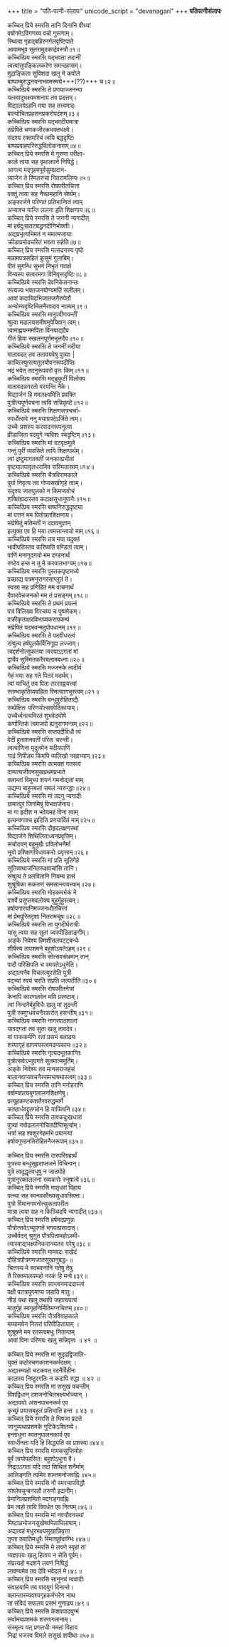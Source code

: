 +++
title = "पति-पत्नी-संलापः"
unicode_script = "devanagari"
+++
**पतिपत्नीसंलापः**  

कच्चित् प्रिये स्मरसि तानि दिनानि वीथ्यां  
वर्षागमेऽविगणय्य वचो गुरूणाम्।  
स्थित्वा गृहाद्बहिरनर्गलवृष्टिपाते   
आवामभूव सुतरामुदकार्द्रवस्त्रौ॥१॥  
कच्चित्प्रिय स्मरसि यद्भवता तदानीं   
त्वत्पांसुपङ्किलकरेण समन्दहासम्।  
मुद्राङ्किता सुविशदा खलु मे कपोले   
बाष्पाम्बुरुद्धनयनाभवमस्मये+++(??)+++ च॥२॥  
कच्चित्प्रिये स्मरसि ते प्रणयाज्जनन्या   
यत्स्वादुभक्ष्यमशनाय तव प्रदत्तम्।  
विद्यालयेऽहनि मया सह तत्त्वमादः   
बाल्योचितप्रहसनप्रकरोपदंशम्॥३॥  
कच्चित्प्रिय स्मरसि यद्भवदीयमात्रा   
संप्रेषिते चणकजीरकभक्तभक्ष्ये।  
संदश्य रक्तमरिचं त्वयि बद्धदृष्टिः   
बाष्पप्रवाहपरिरुद्धविलोकनासम्॥४॥  
कच्चित् प्रिये स्मरसि मे गुरुणा परीक्षा-  
काले त्वया सह वृथालपने निषिद्धे।  
आगत्य मद्गृहमपूर्वसुमप्रदान-  
व्याजेन ते स्मितरुचा नितरामलिम्पः॥५॥  
कच्चित् प्रिय स्मरसि रोषपरीतचित्ता  
वक्तुं त्वया सह नैच्छमहानि सेर्ष्यम्।  
अङ्कार्जने परिणतं प्रतिभान्वितं त्वाम्  
अन्याश्च यान्ति ललना इति शिक्षणाय॥६॥  
कच्चित् प्रिये स्मरसि ते जननी न्यगादीत्   
मां हर्षदुःखतटबद्धनदीनिभोक्तीः।  
अद्यप्रभृत्यभिमतं न ममात्मजायाः  
क्रीडाप्रमोदचरितं भवता सहेति॥७॥  
कच्चित् प्रिय स्मरसि मत्सदनस्य पृष्ठे  
मन्नामपत्रसहितं कुसुमं गुलाबिम्।  
पीतं सुगन्धि सुभगं निभृतं गवाक्षे   
विन्यस्य सत्वरमगा विनिवृत्तदृष्टिः॥८॥  
कच्चित्प्रिये स्मरसि देवनिकेतनान्तः  
संत्यज्य भक्तजनयोग्यमतिं सलीलम्।  
आवां कदाचिदभिजातजनैरुपेतौ  
अन्योन्यदृष्टिमिलनैरवदाव नाल्पम्॥९॥  
कच्चित्प्रिय स्मरसि मामुपवीणयन्तीं   
श्रुत्वा मदालयसमीपमुपेयिवान् त्वम्।  
त्वामाह्वयन्ममपिता विनयाद्यदैव  
गीतं ह्रिया स्खलनपूर्णमभूत्तदैव॥१०॥  
कच्चित्प्रिये स्मरसि ते जननीं मदीया  
मातावदत् तव ततावयवेषु पुत्र्याः |  
काचित्स्फुरत्यतुलयौवनरूपदीप्तिः  
भद्रं भवेत् तदनुरूपवरो वृतः किम्॥११॥  
कच्चित्प्रिय स्मरसि मद्भ्रुकुटीं विलोक्य  
मातावदन्नगरतो वरयन्ति नैके।  
विद्यार्जनं हि ममलक्ष्यमिति प्रवक्ति  
पुत्रीत्यपूर्णवचना त्वयि सन्निकृष्टे॥१२॥  
कच्चित्प्रिये स्मरसि शिक्षणसत्रचर्चा-  
स्पर्धोत्सवे ननु मयाग्रपदेऽर्जिते त्वम्।  
उच्चैः प्रशस्य करवादनरूपनुत्या  
व्रीडाजिता पदयुगे न्यविशः स्वदृष्टिम्॥१३॥  
कच्चित्प्रिय स्मरसि मां वटवृक्षमूले  
गन्तुं पुरीं व्यवसिते त्वयि शिक्षणार्थम्।  
त्वां द्रष्टुमागतवतीं जनकात्प्रभीतां  
वृष्ट्यातपावृतधरामिव सस्मितास्राम्॥१४॥  
कच्चित्प्रिये स्मरसि चैत्रविरामकाले  
पुर्या निवृत्य तव गोप्यसखीगृहे त्वाम्।  
संदृश्य जातपुलको न किमप्यवोचं  
शक्तिंह्यदास्तव कटाक्षसुधानुपानैः॥१५॥  
कच्चित्प्रिय स्मरसि बाष्पनिरुद्धदृष्ट्या  
मां पत्तनं मम पितोन्नतशिक्षणाय।  
संप्रेषितुं मतिमतीं न ददावनुज्ञाम्  
इत्युक्त एव हि मया त्वमसान्त्वयो माम्॥१६॥  
कच्चित्प्रिये स्मरसि तत्र मया यदुक्तं  
भावीपतिस्तव करिष्यति पण्डितां त्वाम्।  
पाणिं मनागुदनयो मम दण्डनार्थं  
रुष्टेव हन्त न तु मे करपातभाग्यम्॥१७॥  
कच्चित्प्रिय स्मरसि पुस्तकपृष्टमध्ये  
प्रच्छाद्य पत्रमनुरागरसाप्लुतं ते।  
स्वस्रा सह प्रणिहितं मम वाचनार्थं  
दैवादवेन्नजनको मम तं प्रसङ्गम्॥१८॥  
कच्चित्प्रिये स्मरसि ते प्रथमं प्रयत्नं  
पत्रं विलिख्य विरचय्य च पुष्पमेकम्।  
वक्रीकृताक्षरविभाव्यकराग्रकम्पं  
संप्रेषितं यदभवन्मदुपोपधानम्॥१९॥  
कच्चित्प्रिय स्मरसि ते पदवीधरत्वं  
संश्रुत्य हर्षपुलकैर्विनिगूह्य लज्जाम्।  
त्वद्दर्शनोत्सुकतया त्वरयाऽऽगतां मां  
द्वार्येव सुस्मितकरैरबलामबध्नाः॥२०॥  
कच्चित्प्रिये स्मरसि मज्जनके त्वदीयं  
गेहं मया सह गते पितरं मदर्थम्।  
त्वां याचितुं तव पिता तरसाह्वयत्त्वां   
स्तम्भाकृतिव्यवहिता स्मितवागभूस्त्वम्॥२१॥  
कच्चित्प्रिय स्मरसि बन्धुपुरोहिताद्यैः  
सम्प्रेक्षितः परिणयोत्सववेदिकायाम्।  
उच्चैर्ध्वनत्यविरतं शुभवेदघोषे  
कर्णान्तिकं त्वमजपो ह्यनुरागमन्त्रम्॥२२॥  
कच्चित्प्रिये स्मरसि सप्तपदीविधौ त्वं  
वेदीं हुताशनवतीं परितः चरन्ती।  
त्वत्पाणिना मृदुतमेन मदीयपाणिं  
गाढं निपीड्य किमपि व्यलिखो नखाभ्याम्॥२३॥  
कच्चित्प्रिय स्मरसि कामवशं गतस्त्वं  
दाम्पत्यजीवनसुखप्रथमप्रभाते  
क्लान्तां विमुच्य शयनं गमनोद्यतां माम्  
उद्यम्य बाहुमबलां सबलं न्यरुन्द्धाः॥२४॥  
कच्चित्प्रिये स्मरसि मां तदनु न्यगादीः  
ग्रामात्पुरं जिगमिषुं विभवार्जनाय।  
मा गा हृदीश न भवेयमहं विना त्वाम्  
इत्यन्वगाश्च झटिति प्रणयार्दितं माम्॥२५॥  
कच्चित्प्रिय स्मरसि दौहृदलक्षणस्थां  
विद्यार्जने शिथिलिताध्यनप्रवृत्तिम्।  
संचोदयन् बहुमुखैः प्रविलोभनैर्मां  
भूयो प्रशिक्षणविधावकरोः प्रवृत्ताम्॥२६॥  
कच्चित्प्रिये स्मरसि मां प्रति सूतिगेहे  
सूतिव्यथाजनितरूक्षवचांसि तानि।  
संश्रुत्य ते प्रलपितानि नियम्य हासं   
शुश्रूषिका सकरुणं समसान्त्वयत्त्वाम्॥२७॥  
कच्चित्प्रिय स्मरसि मोहकमर्भकं मे  
पार्श्वे प्रसुप्तमवलोक्य मुहुर्मुहुस्त्वम्।  
हर्षापगारयनिमज्जनधौतचित्तां   
मां प्रेमपूरितदृशा नितरामचूषः॥२८॥  
कच्चित्प्रिये स्मरसि ता युगदीर्घरात्रीः   
यासु त्वया सह सुतां ज्वरपीडिताङ्गीम्।  
अङ्के निवेश्य हिमशीतलपट्ट्बन्धैः   
शीर्षस्य तापशमने बहुशोऽयते‍ऽहम्॥२९॥  
कच्चित्प्रिय स्मरसि सोत्सवसंभ्रमान् तान्  
पादौ परिक्षिपति च स्मयतेऽधुनेति।  
अद्यात्मनैव विचलत्युरसेति पुत्री  
पद्भ्यां स्वयं चरति संप्रति जल्पतीति॥३०॥  
कच्चित्प्रिये स्मरसि रोषपरीतनेत्रां  
केनापि कारणलवेन मयि प्ररुष्टाम्।  
त्वां निन्दनैर्बहुविधैः खलु मां तुदन्तीं  
पुत्री स्वमुग्धवचनैरकरोत् हसन्तीम्॥३१॥  
कच्चित्प्रिय स्मरसि नागरपाठशालां  
यावद्गता तव सुता खलु तावदेव।  
मां पाककर्मणि रतां प्रसभं बलाढ्यः  
शय्यागृहं ह्यगमयस्त्वमदम्यकामः॥३२॥  
कच्चित्प्रिये स्मरसि नृत्यदभूतकान्तिः  
पुत्रोत्सवेऽभ्युपगते सुतमात्ममूर्तिम्।  
अङ्के निवेश्य तव मानसराजहंसं  
बालानवाप्यवचनैस्समभाषथास्त्वम्॥३३॥  
कच्चित् प्रिय स्मरसि तानि मनोहराणि  
वर्षाण्यपत्ययुगलालनशिक्षणेषु।  
प्रत्यूहकण्टकशतैरवरुद्धमार्गे  
काष्ठार्धवद्द्रुतगतेन हि यापितानि॥३४॥  
कच्चित् प्रिये स्मरसि तावकदुःखधारां  
पुत्र्यां नवोढललनोचितदीप्तिमूर्त्याम्।  
भर्त्रा सह श्वशुरगेहमभि प्रयान्त्यां  
हर्षावगुण्ठनतिरोहितनैजरूपाम्॥३५॥  
   
कच्चित् प्रिय स्मरसि दारपरिग्रहार्थं  
पुत्रस्य बन्धुसुहृदाप्तजने विचिन्वन्।  
पुत्रे त्वदुद्धृतवधूषु न जातमोहे  
पुत्रानुरक्तललनां स्व्यकरोः स्नुषात्वे॥३६॥  
कच्चित् प्रिये स्मरसि मातृधरां विहाय  
पत्न्या सह स्वनवसौख्यसुधावसिक्तः।  
पुत्रो विमानगमनोत्सुकतापरीतः  
मात्रा त्वया सह न किञ्चिदपि न्यगादीत्॥३७॥  
कच्चित् प्रिय स्मरसि हर्षमदप्रणुन्नः  
पौत्रोत्सवेऽभ्युपगते भगवत्प्रसादात्।  
उच्चैर्वदन् श्रुणुत पौत्रपितामहोऽस्मी-  
त्यास्वाद्यभक्ष्यनिकरान्व्यतरः परेषु॥३८॥  
कच्चित्प्रिये स्मरसि मामवदः सखेदं  
दौहित्रपौत्रगणजातसुखानुबद्ध-॥  
चित्तस्य मे स्वभवनानि गतेषु तेषु  
तै रिक्तमालयमहो नरकं हि मन्वे॥३९॥  
कच्चित्प्रिय स्मरसि सान्त्वनमाददास्त्वं  
पक्षी पतत्रयुगमाप्य जहाति मातुः।  
नीडं यथा खलु तथापि जहात्यपत्यं  
मातुर्गृहं स्वगृहनिर्मितिमग्नचित्तम्॥४०॥  
कच्चित्प्रिय स्मरसि पौत्रविवाहकाले  
मय्यामयेन नितरां परिपीडितायाम् ।  
शुश्रूषणे मम रतस्त्वमभूः नितान्तम्   
आवां विना परिणयः खलु सन्निवृत्तः ॥ ४१ ॥

     
कच्चित् प्रिये स्मरसि मां सुदृढद्विजालि-  
युक्तं कठोरचणकाशनकर्मदक्षम् ।   
अद्यास्म्यहो चटकवत् रदनैर्विहीनः  
कालस्य निष्ठुरगतिः न कदापि रुद्धा ॥ ४२ ॥  
कच्चित् प्रिय स्मरसि मां ससुखं पचन्तीम्  
विंशद्विधान् दशजनोचितभक्ष्यभोज्यान् ।  
अद्यावयोः अशनपाचनकर्म एव  
कृच्छ्रं प्रयासबहुलं प्रतिभाति हन्त ॥ ४३ ॥  
कच्चित् प्रिये स्मरसि ते भिषजा प्रदत्ते  
जानुव्यथाप्रशमके गुटिकेऽशितव्ये।  
हन्ताधुना स्वतनुपालनकार्य एव  
स्वाधीनता यदि हि सिद्ध्यति सा प्रशस्या॥४४॥  
कच्चित् प्रिय स्मरसि मामकसुप्तिमोहः  
पूर्वं त्वयोपहसित: बहुशोऽधुना वै।  
निद्राऽऽगता यदि तदा शिथिलं शनैर्माम्  
आलिङ्गति त्वमिव शान्तमनोजवह्निः॥४५॥  
कच्चित् प्रिये स्मरसि नौ स्मरचापविद्धौ  
संश्लेषचुन्बनरतौ तरुणौ इदानीम्।  
प्रेमानिलप्रशमितो मदनङ्गवह्निः   
प्रेम त्वहो त्वयि विवर्धत एव नित्यम्॥४६॥  
कच्चित् प्रिय स्मरसि मां नवयौवनस्थां  
मिष्टान्नभोजनसुखेष्वमिताभिलाषाम्।  
अद्यत्वहं मधुरभक्ष्यसुखान्निवृत्ता   
तृप्ता तवातिमधुरैः स्मितपूर्ववाग्भिः॥४७॥  
कच्चित् प्रिये स्मरसि मे लवणे स्पृहां तां  
व्यज्ञापयः खलु हिताय न सेति पूर्वम्।  
संप्रत्यहो मदशने लवणं निषिद्धं  
लावण्यमेव तव देवि भवेदलं मे॥४८॥  
कच्चित् प्रिय स्मरसि सानुनयं त्ववादीः  
संवाहयामि तव पादयुगं दिनान्ते।  
क्लान्तास्म्यवश्यगृहकर्मभरेण नाथ   
तां संविदं सफलय प्रसभं गुणाढ्य॥४९॥  
कच्चित् प्रिये स्मरसि केशवपादयुग्मं  
सर्वामयप्रशमकं शरणागतानाम्।  
संस्मृत्य यत् प्रणतधीः ममतां विहाय     
निद्रां भजस्व विमले ससुखं शयीथाः॥५०॥
